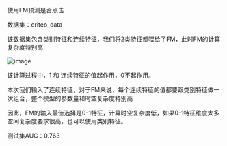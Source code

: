 
使用FM预测是否点击

数据集：criteo_data

该数据集包含类别特征和连续特征，我们将2类特征都喂给了FM，此时FM的计算复杂度特别高

![image](https://user-images.githubusercontent.com/68730894/115354084-d5b92800-a1eb-11eb-8b68-9b7aa1d13c88.png)

该计算过程中，1 和 连续特征的值起作用，0不起作用。

本次我们输入了连续特征，对于FM来说，每个连续特征的值都要跟类别特征做一次组合，整个模型的参数量和时空复杂度特别高

因此，FM的输入最佳选择是0-1特征，计算时空复杂度低，如果0-1特征维度太多空间复杂度要求很高，也可以使用类别特征。

测试集AUC：0.763

